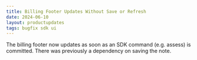 ```yaml
---
title: Billing Footer Updates Without Save or Refresh
date: 2024-06-10
layout: productupdates
tags: bugfix sdk ui 
---
```

The billing footer now updates as soon as an SDK command (e.g. assess) is committed. There was previously a dependency on saving the note.  